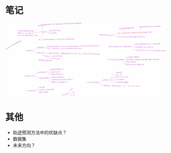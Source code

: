# 笔记

<img src="何为轨迹预测？我们为什么需要轨迹预测？(自动驾驶轨迹预测-综述).png" alt="img" style="zoom: 100%">

# 其他

* 轨迹预测方法中的优缺点？
* 数据集
* 未来方向？